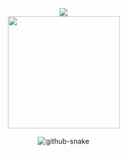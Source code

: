 <div align="center">
	<div>
		<a href="https://blog.sunguoqi.com/">
			<img
				src="https://readme-typing-svg.demolab.com?font=Fira+Code&pause=1000&width=435&lines=console.log(%22Hello%2C%20World%22);Hello%2C%20TC!&center=true&size=27" />
		</a>
	</div>
	<picture>
		<source media="(prefers-color-scheme: dark)"
			srcset="https://cdn.jsdelivr.net/gh/sun0225SUN/sun0225SUN/assets/images/coding.gif" />
		<source media="(prefers-color-scheme: light)"
			srcset="https://cdn.jsdelivr.net/gh/sun0225SUN/sun0225SUN/assets/images/developer.svg" height="225px" />
		<img src="https://cdn.jsdelivr.net/gh/sun0225SUN/sun0225SUN/assets/images/coding.gif" />
	</picture>
	<div>&nbsp;</div>
	<picture>
		<source media="(prefers-color-scheme: dark)"
			srcset="https://cdn.jsdelivr.net/gh/sun0225SUN/sun0225SUN/profile-snake-contrib/github-contribution-grid-snake-dark.svg" />
		<source media="(prefers-color-scheme: light)"
			srcset="https://cdn.jsdelivr.net/gh/sun0225SUN/sun0225SUN/profile-snake-contrib/github-contribution-grid-snake.svg" />
		<img alt="github-snake"
			src="https://cdn.jsdelivr.net/gh/sun0225SUN/sun0225SUN/profile-snake-contrib/github-contribution-grid-snake-dark.svg" />
	</picture>
</div>
